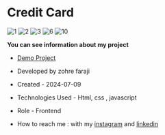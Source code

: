 # Credit Card

![1](https://github.com/zohreFaraji/creditCard030419/assets/165832749/34fd5164-283b-42ba-9deb-efd74638f0dd)
![2](https://github.com/zohreFaraji/creditCard030419/assets/165832749/5b279dc2-8d3b-49b2-ae23-2dc782e9338a)
![3](https://github.com/zohreFaraji/creditCard030419/assets/165832749/f06e9106-1a84-4ea4-9160-017457a9ce35)
![6](https://github.com/zohreFaraji/creditCard030419/assets/165832749/804c16eb-4648-4411-8777-235068c3d95e)
![10](https://github.com/zohreFaraji/creditCard030419/assets/165832749/e0bdec9b-3695-4a22-9a08-9c7b873bea73)

**You can see information about my project**
- [Demo Project](https://zohrefaraji.github.io/creditCard030419/)

- Developed by zohre faraji

- Created - 2024-07-09

- Technologies Used - Html,  css , javascript

- Role - Frontend

- How to reach me : with my [instagram](https://www.instagram.com/zohrefaraji212/) and [linkedin](https://www.linkedin.com/in/zohre-faraji-41822315a/)
